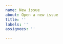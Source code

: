 ```yaml
---
name: New issue
about: Open a new issue
title: ''
labels: ''
assignees: ''

---
```


<!-- Note:
- This app is not intended for public use, so there are no tutorials and not many features.
- If you have any question on using it, you can open an issue to ask.
- Suggestions are welcome but may not be adopted.
- If you need some professional features for painting or want to make masterpieces, use other apps like Photoshop instead.
- Thank you for understanding. -->
